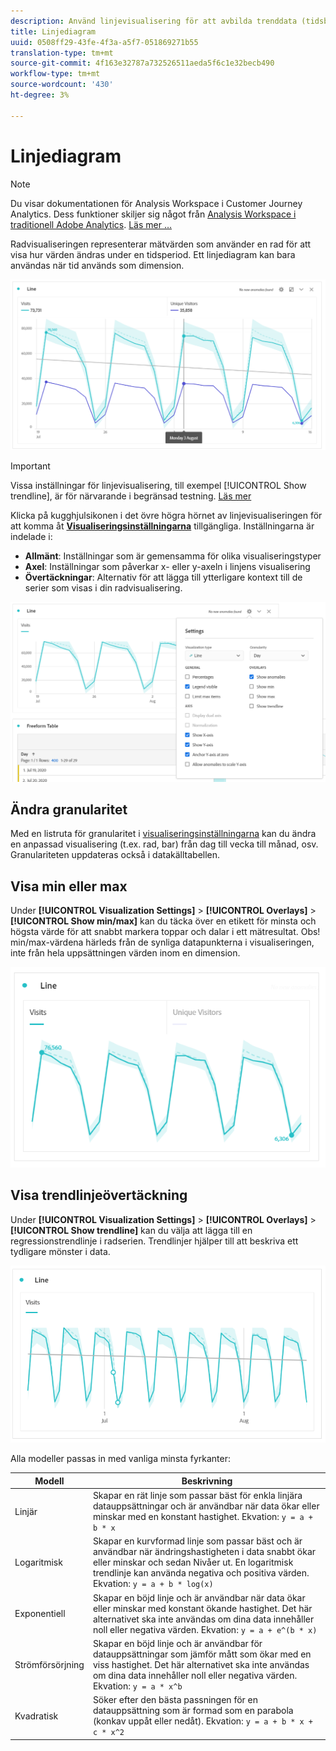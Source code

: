 ```yaml
---
description: Använd linjevisualisering för att avbilda trenddata (tidsbaserade)
title: Linjediagram
uuid: 0508ff29-43fe-4f3a-a5f7-051869271b55
translation-type: tm+mt
source-git-commit: 4f163e32787a732526511aeda5f6c1e32becb490
workflow-type: tm+mt
source-wordcount: '430'
ht-degree: 3%

---
```



# Linjediagram

>[!NOTE]
>
>Du visar dokumentationen för Analysis Workspace i Customer Journey Analytics. Dess funktioner skiljer sig något från [Analysis Workspace i traditionell Adobe Analytics](https://docs.adobe.com/content/help/en/analytics/analyze/analysis-workspace/home.html). [Läs mer …](/help/getting-started/cja-aa.md)

Radvisualiseringen representerar mätvärden som använder en rad för att visa hur värden ändras under en tidsperiod. Ett linjediagram kan bara användas när tid används som dimension.

![Radvisualisering](assets/line-viz.png)

>[!IMPORTANT]
>
>Vissa inställningar för linjevisualisering, till exempel [!UICONTROL Show trendline], är för närvarande i begränsad testning. [Läs mer](https://docs.adobe.com/content/help/sv-SE/analytics/landing/an-releases.html)

Klicka på kugghjulsikonen i det övre högra hörnet av linjevisualiseringen för att komma åt [**Visualiseringsinställningarna**](freeform-analysis-visualizations.md) tillgängliga. Inställningarna är indelade i:

* **Allmänt**: Inställningar som är gemensamma för olika visualiseringstyper
* **Axel**: Inställningar som påverkar x- eller y-axeln i linjens visualisering
* **Övertäckningar**: Alternativ för att lägga till ytterligare kontext till de serier som visas i din radvisualisering.

![Visualiseringsinställningar](assets/viz-settings-modal.png)

## Ändra granularitet

Med en listruta för granularitet i [visualiseringsinställningarna](freeform-analysis-visualizations.md) kan du ändra en anpassad visualisering (t.ex. rad, bar) från dag till vecka till månad, osv. Granulariteten uppdateras också i datakälltabellen.

## Visa min eller max

Under **[!UICONTROL Visualization Settings]** > **[!UICONTROL Overlays]** > **[!UICONTROL Show min/max]** kan du täcka över en etikett för minsta och högsta värde för att snabbt markera toppar och dalar i ett mätresultat. Obs! min/max-värdena härleds från de synliga datapunkterna i visualiseringen, inte från hela uppsättningen värden inom en dimension.

![Visa min/max](assets/min-max-labels.png)

## Visa trendlinjeövertäckning

Under **[!UICONTROL Visualization Settings]** > **[!UICONTROL Overlays]** > **[!UICONTROL Show trendline]** kan du välja att lägga till en regressionstrendlinje i radserien. Trendlinjer hjälper till att beskriva ett tydligare mönster i data.

![Linjär trendlinje](assets/show-linear-trendline.png)

Alla modeller passas in med vanliga minsta fyrkanter:

| Modell | Beskrivning |
| --- | --- |
| Linjär | Skapar en rät linje som passar bäst för enkla linjära datauppsättningar och är användbar när data ökar eller minskar med en konstant hastighet. Ekvation: `y = a + b * x` |
| Logaritmisk | Skapar en kurvformad linje som passar bäst och är användbar när ändringshastigheten i data snabbt ökar eller minskar och sedan Nivåer ut. En logaritmisk trendlinje kan använda negativa och positiva värden. Ekvation: `y = a + b * log(x)` |
| Exponentiell | Skapar en böjd linje och är användbar när data ökar eller minskar med konstant ökande hastighet. Det här alternativet ska inte användas om dina data innehåller noll eller negativa värden. Ekvation: `y = a + e^(b * x)` |
| Strömförsörjning | Skapar en böjd linje och är användbar för datauppsättningar som jämför mått som ökar med en viss hastighet. Det här alternativet ska inte användas om dina data innehåller noll eller negativa värden. Ekvation: `y = a * x^b` |
| Kvadratisk | Söker efter den bästa passningen för en datauppsättning som är formad som en parabola (konkav uppåt eller nedåt). Ekvation: `y = a + b * x + c * x^2` |
